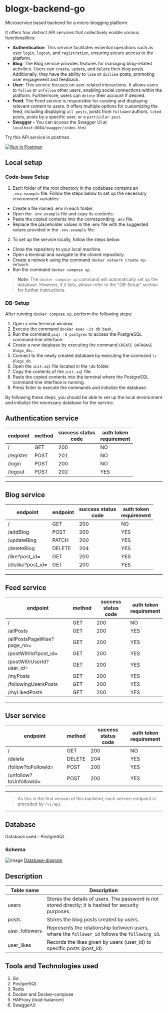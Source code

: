 # blogx-backend-go

Microservice based backend for a micro-blogging platform.

It offers four distinct API services that collectively enable various functionalities:

- **Authentication**: This service facilitates essential operations such as user `login`, `logout`, and `registration`, ensuring secure access to the platform.
- **Blog**: The Blog service provides features for managing blog-related activities. Users can `create`, `update`, and `delete` their blog posts. Additionally, they have the ability to `like` or `dislike` posts, promoting user engagement and feedback.
- **User**: This service focuses on user-related interactions. It allows users to `follow` or `unfollow` other users, enabling social connections within the platform. Furthermore, users can `delete` their account if desired.
- **Feed**: The Feed service is responsible for curating and displaying relevant content to users. It offers multiple options for customizing the feed, including displaying `all posts`, posts from `followed` authors, `liked` posts, posts by a specific user, or a `particular post`.
- **Swagger -** You can access the Swagger UI at `localhost:8084/swagger/index.html`

Try this API service in postman.

[![Run in Postman](https://run.pstmn.io/button.svg)](https://app.getpostman.com/run-collection/25118959-d0fe8b6b-4aac-46af-b5b1-b557f0be7064?action=collection%2Ffork&source=rip_markdown&collection-url=entityId%3D25118959-d0fe8b6b-4aac-46af-b5b1-b557f0be7064%26entityType%3Dcollection%26workspaceId%3D572f4781-b67c-48e3-ae06-4fb3efc89053)

## Local setup

### Code-base Setup

1. Each folder of the root directory in the codebase contains an `.env.example` file. Follow the steps below to set up the necessary environment variables:

* Create a file named .env in each folder.
* Open the `.env.example` file and copy its contents.
* Paste the copied contents into the corresponding `.env` file.
* Replace the placeholder values in the .env file with the suggested values provided in the `.env.example` file.

2. To set up the service locally, follow the steps below:

* Clone the repository to your local machine.
* Open a terminal and navigate to the cloned repository.
* Create a network using the command `docker network create my-network`
* Run the command `docker compose up`.

> **Note**: The `docker compose up` command will automatically set up the database. However, if it fails, please refer to the "*DB-Setup*" section for further instructions.

### DB-Setup

After running `docker compose up`, perform the following steps:

1. Open a new terminal window.
2. Execute the command `docker exec -it db bash`.
3. Run the command `psql -U postgres` to access the PostgreSQL command-line interface.
4. Create a new database by executing the command `CREATE DATABASE blogx_db;`.
5. Connect to the newly created database by executing the command `\c blogx_db`.
6. Open the `init.sql` file located in the `\db` folder.
7. Copy the contents of the `init.sql` file.
8. Paste the copied contents into the terminal where the PostgreSQL command-line interface is running.
9. Press Enter to execute the commands and initialize the database.

By following these steps, you should be able to set up the local environment and initialize the necessary database for the service.

## Authentication service

| endpoint  | method | success status<br />code | auth token<br />requirement |
| --------- | ------ | ------------------------ | --------------------------- |
| /         | GET    | 200                      | NO                          |
| /register | POST   | 201                      | NO                          |
| /login    | POST   | 200                      | NO                          |
| /logout   | POST   | 202                      | YES                         |

---

## Blog service

| endpoint          | endpoint | success status<br />code | auth token<br />requirement |
| ----------------- | -------- | ------------------------ | --------------------------- |
| /                 | GET      | 200                      | NO                          |
| /addBlog          | POST     | 200                      | YES                         |
| /updateBlog       | PATCH    | 200                      | YES                         |
| /deleteBlog       | DELETE   | 204                      | YES                         |
| /like?post_id=    | GET      | 200                      | YES                         |
| /dislike?post_id= | GET      | 200                      | YES                         |

---

## Feed service

| endpoint                   | method | success status<br />code | auth token<br />requirement |
| -------------------------- | ------ | ------------------------ | --------------------------- |
| /                          | GET    | 200                      | NO                          |
| /allPosts                  | GET    | 200                      | YES                         |
| /allPostsPageWise?page_no= | GET    | 200                      | YES                         |
| /postWithId?post_id=       | GET    | 200                      | YES                         |
| /postWithUserId?user_id=   | GET    | 200                      | YES                         |
| /myPosts                   | GET    | 200                      | YES                         |
| /followingUsersPosts       | GET    | 200                      | YES                         |
| /myLikedPosts              | GET    | 200                      | YES                         |

---

## User service

| endpoint                | method | success status<br />code | auth token<br />requirement |
| ----------------------- | ------ | ------------------------ | --------------------------- |
| /                       | GET    | 200                      | NO                          |
| /delete                 | DELETE | 204                      | YES                         |
| /follow?toFollowId=     | POST   | 200                      | YES                         |
| /unfollow?toUnfollowId= | POST   | 200                      | YES                         |

---

> As this is the first version of this backend, each service endpoint is preceded by `/v1/api`

---

## Database

Database used - PostgreSQL

### Schema

![image](https://github.com/SohamRatnaparkhi/blogx-backend-go/assets/92905626/8cda3809-23ab-498a-a9ac-4572638d9cfd)
[Database-diagram](https://drawsql.app/teams/soham-ratnaparkhi/diagrams/blog-app)

## Description

| Table name     | Description                                                                                           |
| -------------- | ----------------------------------------------------------------------------------------------------- |
| users          | Stores the details of users. The password is not stored directly; it is hashed for security purposes. |
| posts          | Stores the blog posts created by users.                                                               |
| user_followers | Represents the relationship between users, where the `follower_id` follows the `following_id`.    |
| user_likes     | Records the likes given by users (user_id) to specific posts (post_id).                               |

## Tools and Technologies used

1. Go
2. PostgreSQL
3. Redis
4. Docker and Docker-compose
5. HAProxy (load-balancer)
6. SwaggerUI
